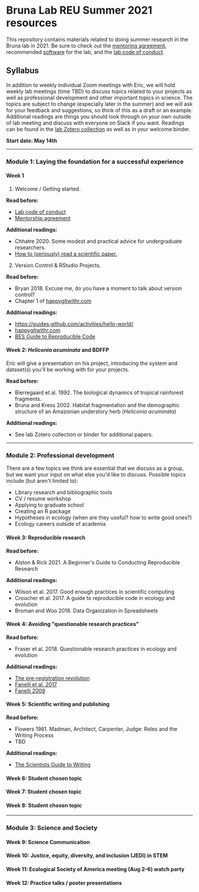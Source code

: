 # Bruna Lab REU Summer 2021 resources

This repository contains materials related to doing summer research in the Bruna lab in 2021.
Be sure to check out the [mentoring agreement](mentoring-agreement.md), recommended [software](software.md) for the lab, and the [lab code of conduct](https://github.com/BrunaLab/Code_of_Conduct).

## Syllabus

In addition to weekly individual Zoom meetings with Eric, we will hold weekly lab meetings (time TBD) to discuss topics related to your projects as well as professional development and other important topics in science.
The topics are subject to change (especially later in the summer) and we will ask for your feedback and suggestions, so think of this as a draft or an example.
Additional readings are things you should look through on your own outside of lab meeting and discuss with everyone on Slack if you want.
Readings can be found in the [lab Zotero collection](https://www.zotero.org/groups/2603950/heliconia-frag-drought) as well as in your welcome binder.

**Start date: May 14th**

------------------------------------------------------------------------

### Module 1: Laying the foundation for a successful experience

#### Week 1

1. Welcome / Getting started. 

**Read before:**

-   [Lab code of conduct](https://github.com/BrunaLab/Code_of_Conduct)
-   [Mentorship agreement](mentoring-agreement.md)

**Additional readings:**

-   Chhatre 2020. Some modest and practical advice for undergraduate researchers.
-   [How to (seriously) read a scientific paper.](https://www.sciencemag.org/careers/2016/03/how-seriously-read-scientific-paper)


2. Version Control & RStudio Projects. 

**Read before:**

-   Bryan 2018. Excuse me, do you have a moment to talk about version control?
-   Chapter 1 of [happygitwithr.com](https://happygitwithr.com/)

**Additional readings:**

-   <https://guides.github.com/activities/hello-world/>
-   [happygitwithr.com](https://happygitwithr.com/)
-   [BES Guide to Reproducible Code](https://www.britishecologicalsociety.org/wp-content/uploads/2019/06/BES-Guide-Reproducible-Code-2019.pdf)




#### Week 2: *Heliconia acuminata* and BDFFP

Eric will give a presentation on his project, introducing the system and dataset(s) you'll be working with for your projects.

**Read before:**

-   Bierregaard et al. 1992. The biological dynamics of tropical rainforest fragments.
-   Bruna and Kress 2002. Habitat fragmentation and the demographic structure of an Amazonian understory herb (*Heliconia acuminata*)

**Additional readings:**

-   See lab Zotero collection or binder for additional papers.


------------------------------------------------------------------------

### Module 2: Professional development

There are a few topics we think are essential that we discuss as a group, but we want your input on what else you'd like to discuss.
Possible topics include (but aren't limited to):

-   Library research and bibliographic tools
-   CV / resume workshop
-   Applying to graduate school
-   Creating an R package
-   Hypotheses in ecology (when are they useful? how to write good ones?)
-   Ecology careers outside of academia

#### Week 3: Reproducible research

**Read before:**

-   Alston & Rick 2021. A Beginner's Guide to Conducting Reproducible Research

**Additional readings:**

-   Wilson et al. 2017. Good enough practices in scientific computing
-   Croucher et al. 2017. A guide to reproducible code in ecology and evolution
-   Broman and Woo 2018. Data Organization in Spreadsheets

#### Week 4: Avoiding "questionable research practices"

**Read before:**

-   Fraser et al. 2018. Questionable research practices in ecology and evolution

**Additional readings:**

-   [The pre-registration revolution](https://www.pnas.org/content/115/11/2600)
-   [Fanelli et al. 2017](https://www.biorxiv.org/content/10.1101/126805v1)
-   [Fanelli 2009](https://journals.plos.org/plosone/article?id=10.1371/journal.pone.0005738)

#### Week 5: Scientific writing and publishing

**Read before:**

-   Flowers 1981. Madman, Architect, Carpenter, Judge: Roles and the Writing Process
-   TBD

**Additional readings:**

-   [The Scientists Guide to Writing](http://lp.hscl.ufl.edu/login?url=https://search.ebscohost.com/login.aspx?direct=true&AuthType=ip,uid&db=cat04364a&AN=ufl.037878045&site=eds-live)

#### Week 6: Student chosen topic

#### Week 7: Student chosen topic

#### Week 8: Student chosen topic

------------------------------------------------------------------------

### Module 3: Science and Society

#### Week 9: Science Communication

#### Week 10: Justice, equity, diversity, and inclusion (JEDI) in STEM

#### Week 11: Ecological Society of America meeting (Aug 2–6) watch party

#### Week 12: Practice talks / poster presentations
